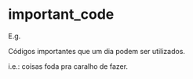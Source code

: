 # important_code
E.g.

Códigos importantes que um dia podem ser utilizados.

i.e.: coisas foda pra caralho de fazer.
